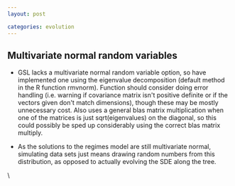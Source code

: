 ```yaml
---
layout: post

categories: evolution
---
```






 





Multivariate normal random variables
------------------------------------

-   GSL lacks a multivariate normal random variable option, so have
    implemented one using the eigenvalue decomposition (default method
    in the R function rmvnorm). Function should consider doing error
    handling (i.e. warning if covariance matrix isn't positive definite
    or if the vectors given don't match dimensions), though these may be
    mostly unnecessary cost. Also uses a general blas matrix
    multiplication when one of the matrices is just sqrt(eigenvalues) on
    the diagonal, so this could possibly be sped up considerably using
    the correct blas matrix multiply.

-   As the solutions to the regimes model are still multivariate normal,
    simulating data sets just means drawing random numbers from this
    distribution, as opposed to actually evolving the SDE along the
    tree.

\

